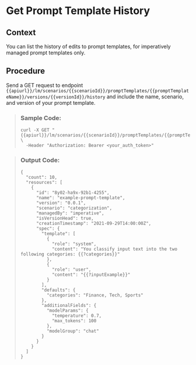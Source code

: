 <!-- loiodc204cfa3dab48a18102192b342600bc -->

# Get Prompt Template History



## Context

You can list the history of edits to prompt templates, for imperatively managed prompt templates only.



## Procedure

Send a GET request to endpoint `{{apiurl}}/lm/scenarios/{{scenarioId}}/promptTemplates/{{promptTemplateName}}/versions/{{versionId}}/history` and include the name, scenario, and version of your prompt template.

 > ### Sample Code:  
> ```
> curl -X GET "{{apiurl}}/lm/scenarios/{{scenarioId}}/promptTemplates/{{promptTemplateName}}/versions/{{versionId}}/history" \
>   -Header "Authorization: Bearer <your_auth_token>"
> ```

 > ### Output Code:  
> ```
> {
>   "count": 10,
>   "resources": [
>     {
>       "id": "8y02-ha9x-92b1-4255",
>       "name": "example-prompt-template",
>       "version": "0.0.1",
>       "scenario": "categorization",
>       "managedBy": "imperative",
>       "isVersionHead": true,
>       "creationTimestamp": "2021-09-29T14:00:00Z",
>       "spec": {
>         "template": [
>           {
>             "role": "system",
>             "content": "You classify input text into the two following categories: {{?categories}}"
>           },
>           {
>             "role": "user",
>             "content": "{{?inputExample}}"
>           }
>         ],
>         "defaults": {
>           "categories": "Finance, Tech, Sports"
>         },
>         "additionalFields": {
>           "modelParams": {
>             "temperature": 0.7,
>             "max_tokens": 100
>           },
>           "modelGroup": "chat"
>         }
>       }
>     }
>   ]
> }
> ```

